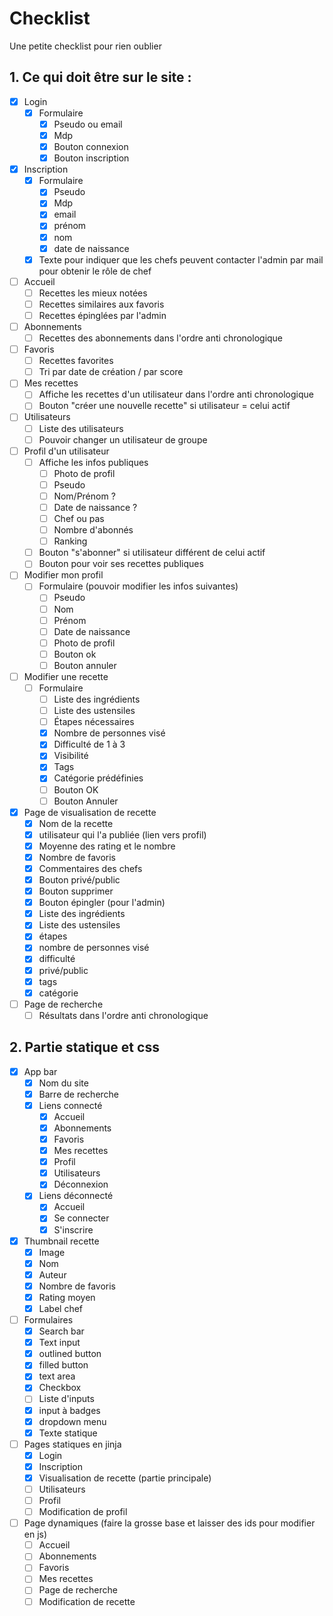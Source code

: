 # Checklist

Une petite checklist pour rien oublier

## 1. Ce qui doit être sur le site :

- [x] Login
  - [x] Formulaire
    - [x] Pseudo ou email
    - [x] Mdp
    - [x] Bouton connexion
    - [x] Bouton inscription
- [x] Inscription
  - [x] Formulaire
    - [x] Pseudo
    - [x] Mdp
    - [x] email
    - [x] prénom
    - [x] nom
    - [x] date de naissance
  - [x] Texte pour indiquer que les chefs peuvent contacter l'admin par mail pour obtenir le rôle de chef
- [ ] Accueil
  - [ ] Recettes les mieux notées
  - [ ] Recettes similaires aux favoris
  - [ ] Recettes épinglées par l'admin
- [ ] Abonnements
  - [ ] Recettes des abonnements dans l'ordre anti chronologique
- [ ] Favoris
  - [ ] Recettes favorites  
  - [ ] Tri par date de création / par score
- [ ] Mes recettes
  - [ ] Affiche les recettes d'un utilisateur dans l'ordre anti chronologique
  - [ ] Bouton "créer une nouvelle recette" si utilisateur = celui actif
- [ ] Utilisateurs
  - [ ] Liste des utilisateurs
  - [ ] Pouvoir changer un utilisateur de groupe
- [ ] Profil d'un utilisateur
  - [ ] Affiche les infos publiques
    - [ ] Photo de profil
    - [ ] Pseudo
    - [ ] Nom/Prénom ?
    - [ ] Date de naissance ?
    - [ ] Chef ou pas
    - [ ] Nombre d'abonnés
    - [ ] Ranking
  - [ ] Bouton "s'abonner" si utilisateur différent de celui actif
  - [ ] Bouton pour voir ses recettes publiques
- [ ] Modifier mon profil
  - [ ] Formulaire (pouvoir modifier les infos suivantes)
    - [ ] Pseudo
    - [ ] Nom
    - [ ] Prénom
    - [ ] Date de naissance
    - [ ] Photo de profil
    - [ ] Bouton ok
    - [ ] Bouton annuler
- [ ] Modifier une recette
  - [ ] Formulaire
    - [ ] Liste des ingrédients
    - [ ] Liste des ustensiles
    - [ ] Étapes nécessaires
    - [x] Nombre de personnes visé
    - [x] Difficulté de 1 à 3
    - [x] Visibilité
    - [x] Tags
    - [x] Catégorie prédéfinies
    - [ ] Bouton OK
    - [ ] Bouton Annuler
- [x] Page de visualisation de recette
  - [x] Nom de la recette
  - [x] utilisateur qui l'a publiée (lien vers profil)
  - [x] Moyenne des rating et le nombre
  - [x] Nombre de favoris
  - [x] Commentaires des chefs
  - [x] Bouton privé/public
  - [x] Bouton supprimer
  - [x] Bouton épingler (pour l'admin)
  - [x] Liste des ingrédients
  - [x] Liste des ustensiles
  - [x] étapes
  - [x] nombre de personnes visé
  - [x] difficulté
  - [x] privé/public
  - [x] tags
  - [x] catégorie
- [ ] Page de recherche
  - [ ] Résultats dans l'ordre anti chronologique

## 2. Partie statique et css

- [x] App bar
  - [x] Nom du site
  - [x] Barre de recherche
  - [x] Liens connecté
    - [x] Accueil
    - [x] Abonnements
    - [x] Favoris
    - [x] Mes recettes
    - [x] Profil
    - [x] Utilisateurs
    - [x] Déconnexion
  - [x] Liens déconnecté
    - [x] Accueil
    - [x] Se connecter
    - [x] S'inscrire
- [x] Thumbnail recette
  - [x] Image
  - [x] Nom
  - [x] Auteur
  - [x] Nombre de favoris
  - [x] Rating moyen
  - [x] Label chef
- [ ] Formulaires
  - [X] Search bar
  - [X] Text input
  - [X] outlined button
  - [X] filled button
  - [x] text area
  - [x] Checkbox
  - [ ] Liste d'inputs
  - [x] input à badges
  - [x] dropdown menu
  - [x] Texte statique
- [ ] Pages statiques en jinja
  - [x] Login
  - [x] Inscription
  - [x] Visualisation de recette (partie principale)
  - [ ] Utilisateurs
  - [ ] Profil
  - [ ] Modification de profil
- [ ] Page dynamiques (faire la grosse base et laisser des ids pour modifier en js)
  - [ ] Accueil
  - [ ] Abonnements
  - [ ] Favoris
  - [ ] Mes recettes
  - [ ] Page de recherche
  - [ ] Modification de recette